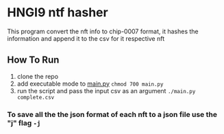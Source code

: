 # HNGI9 ntf hasher
 This program convert the nft info to chip-0007 format, 
 it hashes the information and append it to the csv for it respective nft
 
## How To Run
1. clone the repo
2. add executable mode to [main.py](./main.py) `chmod 700 main.py`
3. run the script and pass the input csv as an argument `./main.py complete.csv`

### To save all the the json format of each nft to a json file use the "j" flag `-j`